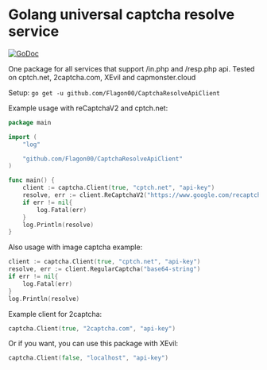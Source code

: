 # Golang universal captcha resolve service

[![GoDoc](https://godoc.org/github.com/xta/okrun?status.svg)](https://pkg.go.dev/github.com/Flagon00/CaptchaResolveApiClient)

One package for all services that support /in.php and /resp.php api. Tested on cptch.net, 2captcha.com, XEvil and capmonster.cloud

Setup:
```go get -u github.com/Flagon00/CaptchaResolveApiClient```

Example usage with reCaptchaV2 and cptch.net:
```go
package main

import (
    "log"

    "github.com/Flagon00/CaptchaResolveApiClient"
)

func main() {
    client := captcha.Client(true, "cptch.net", "api-key")
    resolve, err := client.ReCaptchaV2("https://www.google.com/recaptcha/api2/demo",  "6Le-wvkSAAAAAPBMRTvw0Q4Muexq9bi0DJwx_mJ-")
    if err != nil{
        log.Fatal(err)
    }
    log.Println(resolve)
}
```

Also usage with image captcha example:
```go
client := captcha.Client(true, "cptch.net", "api-key")
resolve, err := client.RegularCaptcha("base64-string")
if err != nil{
    log.Fatal(err)
}
log.Println(resolve)
```

Example client for 2captcha:
```go
captcha.Client(true, "2captcha.com", "api-key")
```

Or if you want, you can use this package with XEvil:
```go
captcha.Client(false, "localhost", "api-key")
```
